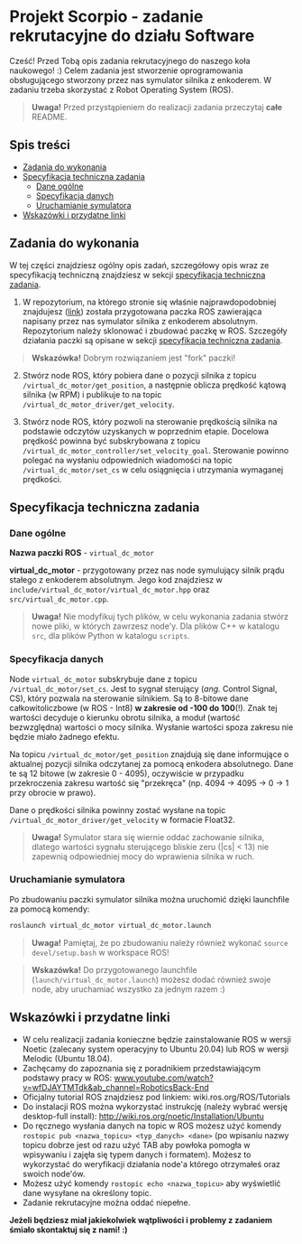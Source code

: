 # Projekt Scorpio - zadanie rekrutacyjne do działu Software

Cześć! 
Przed Tobą opis zadania rekrutacyjnego do naszego koła naukowego! :)
Celem zadania jest stworzenie oprogramowania obsługującego stworzony przez nas symulator silnika z enkoderem. W zadaniu trzeba skorzystać z Robot Operating System (ROS). 
>**Uwaga!** Przed przystąpieniem do realizacji zadania przeczytaj **całe** README.
## Spis treści
- [Zadania do wykonania](#zadania-do-wykonania)
- [Specyfikacja techniczna zadania](#specyfikacja-techniczna-zadania)
  - [Dane ogólne](#dane-ogólne)
  - [Specyfikacja danych](#specyfikacja-danych)
  - [Uruchamianie symulatora](#uruchamianie-symulatora)
- [Wskazówki i przydatne linki](#wskazówki-i-przydatne-linki)
## Zadania do wykonania 
W tej części znajdziesz ogólny opis zadań, szczegółowy opis wraz ze specyfikacją techniczną znajdziesz w sekcji [specyfikacja techniczna zadania](#specyfikacja-techniczna-zadania).

1. W repozytorium, na którego stronie się właśnie najprawdopodobniej znajdujesz ([link](https://github.com/ScorpioOrganization/scorpio_zadanie_rekrutacyjne_software)) została przygotowana paczka ROS zawierająca napisany przez nas symulator silnika z enkoderem absolutnym. Repozytorium należy sklonować i zbudować paczkę w ROS. Szczegóły działania paczki są opisane w sekcji [specyfikacja techniczna zadania](#specyfikacja-techniczna-zadania).
> **Wskazówka!** Dobrym rozwiązaniem jest "fork" paczki!

2. Stwórz node ROS, który pobiera dane o pozycji silnika z topicu `/virtual_dc_motor/get_position`, a następnie oblicza prędkość kątową silnika (w RPM) i publikuje to na topic `/virtual_dc_motor_driver/get_velocity`.

3. Stwórz node ROS, który pozwoli na sterowanie prędkością silnika na podstawie odczytów uzyskanych w poprzednim etapie. Docelowa prędkość powinna być subskrybowana z topicu `/virtual_dc_motor_controller/set_velocity_goal`. Sterowanie powinno polegać na wysłaniu odpowiednich wiadomości na topic `/virtual_dc_motor/set_cs` w celu osiągnięcia i utrzymania wymaganej prędkości.

## Specyfikacja techniczna zadania
### Dane ogólne
**Nazwa paczki ROS** - `virtual_dc_motor`  

**virtual_dc_motor** - przygotowany przez nas node symulujący silnik prądu stałego z enkoderem absolutnym. Jego kod znajdziesz w `include/virtual_dc_motor/virtual_dc_motor.hpp` oraz `src/virtual_dc_motor.cpp`.
> **Uwaga!** Nie modyfikuj tych plików, w celu wykonania zadania stwórz nowe pliki, w których zawrzesz node'y. Dla plików C++ w katalogu `src`, dla plików Python w katalogu `scripts`.

### Specyfikacja danych
Node `virtual_dc_motor` subskrybuje dane z topicu `/virtual_dc_motor/set_cs`. Jest to sygnał sterujący (_ang._ Control Signal, CS), który pozwala na sterowanie silnikiem. Są to 8-bitowe dane całkowitoliczbowe (w ROS - Int8) **w zakresie od -100 do 100**(!). Znak tej wartości decyduje o kierunku obrotu silnika, a moduł (wartość bezwzględna) wartości o mocy silnika. Wysłanie wartości spoza zakresu nie będzie miało żadnego efektu. 

Na topicu `/virtual_dc_motor/get_position` znajdują się dane informujące o aktualnej pozycji silnika odczytanej za pomocą enkodera absolutnego. Dane te są 12 bitowe (w zakresie 0 - 4095), oczywiście w przypadku przekroczenia zakresu wartość się "przekręca" (np. 4094 -> 4095 -> 0 -> 1 przy obrocie w prawo).

Dane o prędkości silnika powinny zostać wysłane na topic `/virtual_dc_motor_driver/get_velocity` w formacie Float32.

> **Uwaga!** Symulator stara się wiernie oddać zachowanie silnika, dlatego wartości sygnału sterującego bliskie zeru (|cs| < 13) nie zapewnią odpowiedniej mocy do wprawienia silnika w ruch.

### Uruchamianie symulatora
Po zbudowaniu paczki symulator silnika można uruchomić dzięki launchfile za pomocą komendy:
```bash
roslaunch virtual_dc_motor virtual_dc_motor.launch
```
> **Uwaga!** Pamiętaj, że po zbudowaniu należy również wykonać `source devel/setup.bash` w workspace ROS!

> **Wskazówka!** Do przygotowanego launchfile (`launch/virtual_dc_motor.launch`) możesz dodać również swoje node, aby uruchamiać wszystko za jednym razem :)

## Wskazówki i przydatne linki
-	W celu realizacji zadania konieczne będzie zainstalowanie ROS w wersji Noetic (zalecany system operacyjny to Ubuntu 20.04) lub ROS w wersji Melodic (Ubuntu 18.04).
-	Zachęcamy do zapoznania się z poradnikiem przedstawiającym podstawy pracy w ROS: www.youtube.com/watch?v=wfDJAYTMTdk&ab_channel=RoboticsBack-End
-	Oficjalny tutorial ROS znajdziesz pod linkiem: wiki.ros.org/ROS/Tutorials
-	Do instalacji ROS można wykorzystać instrukcję (należy wybrać wersję desktop-full install): http://wiki.ros.org/noetic/Installation/Ubuntu 
- Do ręcznego wysłania danych na topic w ROS możesz użyć komendy `rostopic pub <nazwa_topicu> <typ_danych> <dane>` (po wpisaniu nazwy topicu dobrze jest od razu użyć TAB aby powłoka pomogła w wpisywaniu i zajęła się typem danych i formatem). Możesz to wykorzystać do weryfikacji działania node'a którego otrzymałeś oraz swoich node'ów.
- Możesz użyć komendy `rostopic echo <nazwa_topicu>` aby wyświetlić dane wysyłane na określony topic.
- Zadanie rekrutacyjne można oddać niepełne.

**Jeżeli będziesz miał jakiekolwiek wątpliwości i problemy z zadaniem śmiało skontaktuj się z nami! :)**
